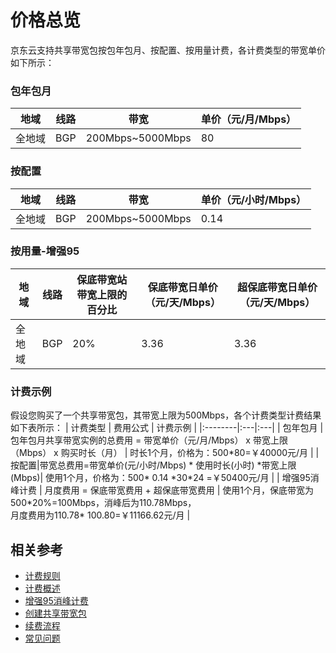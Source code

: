 # 价格总览
  
京东云支持共享带宽包按包年包月、按配置、按用量计费，各计费类型的带宽单价如下所示：

### 包年包月

| 地域 | 线路                                   | 带宽          | 单价（元/月/Mbps） |
| ---- | --------------------------------------- | ------------- | ------------------ |
| 全地域 | BGP | 200Mbps~5000Mbps | 80                 |


### 按配置

| 地域  |  线路                                  | 带宽          | 单价（元/小时/Mbps） |
| ---- | --------------------------------------- | ------------- | -------------------- |
|  全地域 | BGP | 200Mbps~5000Mbps | 0.14                 |



### 按用量-增强95

|地域|  线路    |  保底带宽站带宽上限的百分比 | 保底带宽日单价（元/天/Mbps） |  超保底带宽日单价（元/天/Mbps） |
| ---- |--------| -------------------------------- | --------------------------------------- | ------------------------------------ |
|全地域| BGP  | 20%                        | 3.36                         |  3.36                           |

### 计费示例
假设您购买了一个共享带宽包，其带宽上限为500Mbps，各个计费类型计费结果如下表所示：
| 计费类型 | 费用公式 | 计费示例 |
|:--------|:---|:---|
| 包年包月 | 包年包月共享带宽实例的总费用 = 带宽单价（元/月/Mbps） x 带宽上限（Mbps） x 购买时长（月） | 时长1个月，价格为：500\*80=￥40000元/月 |
|按配置|带宽总费用=带宽单价(元/小时/Mbps) * 使用时长(小时) \*带宽上限(Mbps)| 使用1个月，价格为：500\* 0.14 \*30\*24 =￥50400元/月 |
| 增强95消峰计费 | 月度费用 = 保底带宽费用 + 超保底带宽费用 | 使用1个月，保底带宽为500\*20%=100Mbps，消峰后为110.78Mbps，</br>月度费用为110.78\* 100.80=￥11166.62元/月 |

## 相关参考
- [计费规则](Billed-Rules.md)
- [计费概述](Billing-Overview.md)
- [增强95消峰计费](Charge-By-Usage/Top5-Eliminate.md)
- [创建共享带宽包](../Operation-Guide/Create-Bwp.md)
- [续费流程](../Operation-Guide/Renew-Bwp.md)
- [常见问题](../FAQ/FAQ.md)
